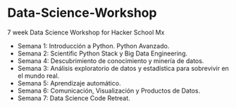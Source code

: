 # Data-Science-Workshop
7 week Data Science Workshop for Hacker School Mx

- Semana 1: Introducción a Python. Python Avanzado.
- Semana 2: Scientific Python Stack y Big Data Engineering.
- Semana 4: Descubrimiento de conocimiento y minería de datos.
- Semana 3: Análisis exploratorio de datos y estadística para sobrevivir en el mundo real.
- Semana 5: Aprendizaje automático.
- Semana 6: Comunicación, Visualización y Productos de Datos.
- Semana 7: Data Science Code Retreat.
